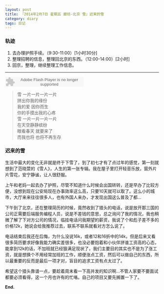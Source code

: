 ```yaml
---
layout: post
title: 『2014年2月7日 星期五 廊坊-北京 雪』迟来的雪
category: diary
tags: 日记
---
```

### **轨迹**
1. 去办理护照手续。（9:30-11:00）[1小时30分]
2. 整理招聘的信息，整理回北京的东西。（12:00-14:00）[2小时]
3. 回京，整理，继续整理工作信息。

- - -
<embed src="http://www.xiami.com/widget/165819_382373/singlePlayer.swf" type="application/x-shockwave-flash" width="257" height="33" wmode="transparent">

>雪 一片一片一片一片   
拼出你我的缘份  
我的爱 因你而生  
你的手摸出我的心疼  
雪 一片一片一片一片  
在天空静静缤纷  
眼看春天 就要来了  
而我也将 也将不再生存

### **迟来的雪**

生活中最大的变化无非就是终于下雪了，到了初七才有了点过年的感觉，第一刻就想到了范晓萱的《雪人》，人生的第一张专辑。我在屋子里打开轻音乐放，窗外片片雪花，安宁静谧，让人很舒服。

上午和老妈一起去办了护照，尽管不知道什么时候会出国转转，还是早办了比较方便，没想到现在公安局现在办事效率这么高，只要10天就可以取了。这么小的城市，大厅来来往往很多人，也有外国人来办，才发现出国这么普及了都...

下午到了北京，还在整理简历的时候，竟然收到了猎头的电话，说是放开那三国的公司正需要后端服务编程人员，说是不差钱的意思，总之询问了我的情况，我也稍微了解了下对方公司的情况，临挂电话问我期望的薪资，我说了个和彪子差不多的价格12k，她说会给我推荐过去，联系不联系就看对方怎么说了。

电话结束后我还在后悔，为什么没说16k，或者12和16折中的14k，但是后来又看很多简历要求好像我能力确实差很多，也没必要抱着和小伙伴拼谁工资高的心态，能拿到12k的话，不加班就已经狠满足现状了，我们主要目的其实也不是为了涨工资，就是想换个不用经常加班的工作，顺便涨点工资，然后可以做自己的东西，所以最重要的反而是最后一项才对，盲目的追求工资有点太过了。

希望这个猎头靠谱一点，要趁着周末看一下高并发的知识啊...不管人家要不要面试都要必须看得，这一个月也许有的忙咯。自己的项目又要先搁置一下了。

**End.**